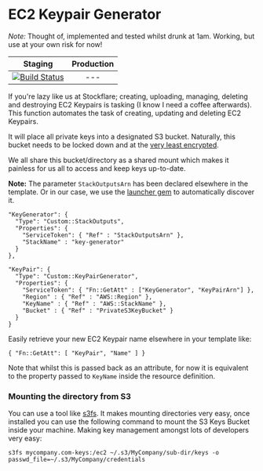 # EC2 Keypair Generator

*Note:* Thought of, implemented and tested whilst drunk at 1am. Working, but use at your own risk for now!

| Staging | Production |
|:-:|:-:|
|[![Build Status](http://drone.stocktio.com/api/badge/github.com/Stockflare/lambda-ec2-key-generator/status.svg?branch=master)](http://drone.stocktio.com/github.com/Stockflare/lambda-ec2-key-generator)| --- |

If you're lazy like us at Stockflare; creating, uploading, managing, deleting and destroying EC2 Keypairs is tasking (I know I need a coffee afterwards). This function automates the task of creating, updating and deleting EC2 Keypairs.

It will place all private keys into a designated S3 bucket. Naturally, this bucket needs to be locked down and at the [very least encrypted](http://aws.amazon.com/documentation/kms/).

We all share this bucket/directory as a shared mount which makes it painless for us all to access and keep keys up-to-date.

**Note:** The parameter `StackOutputsArn` has been declared elsewhere in the template. Or in our case, we use the [launcher gem](http://github.com/Stockflare/launcher) to automatically discover it.

```
"KeyGenerator": {
  "Type": "Custom::StackOutputs",
  "Properties": {
    "ServiceToken": { "Ref" : "StackOutputsArn" },
    "StackName" : "key-generator"
  }
},

"KeyPair": {
  "Type": "Custom::KeyPairGenerator",
  "Properties": {
    "ServiceToken": { "Fn::GetAtt" : ["KeyGenerator", "KeyPairArn"] },
    "Region" : { "Ref" : "AWS::Region" },
    "KeyName" : { "Ref" : "AWS::StackName" },
    "Bucket" : { "Ref" : "PrivateS3KeyBucket" }
  }
}
```

Easily retrieve your new EC2 Keypair name elsewhere in your template like:

```
{ "Fn::GetAtt": [ "KeyPair", "Name" ] }
```

Note that whilst this is passed back as an attribute, for now it is equivalent to the property passed to `KeyName` inside the resource definition.

### Mounting the directory from S3

You can use a tool like [s3fs](https://github.com/s3fs-fuse/s3fs-fuse). It makes mounting directories very easy, once installed you can use the following command to mount the S3 Keys Bucket inside your machine. Making key management amongst lots of developers very easy:

```
s3fs mycompany.com-keys:/ec2 ~/.s3/MyCompany/sub-dir/keys -o passwd_file=~/.s3/MyCompany/credentials
```
